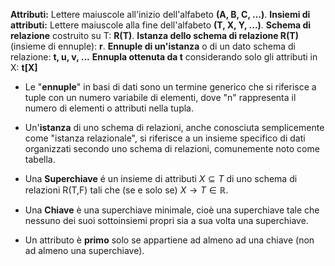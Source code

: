 
**Attributi:** Lettere maiuscole all'inizio dell'alfabeto **(A, B, C, ...)**.
**Insiemi di attributi:** Lettere maiuscole alla fine dell'alfabeto **(T, X, Y, ...)**.
**Schema di relazione** costruito su T: **R(T)**.
**Istanza dello schema di relazione R(T)** (insieme di ennuple): **r**.
**Ennuple di un'istanza** o di un dato schema di relazione: **t, u, v, ...**
**Ennupla ottenuta da t** considerando solo gli attributi in X: **t[X]**

- Le "**ennuple**" in basi di dati sono un termine generico che si riferisce a tuple con un numero variabile di elementi, dove "n" rappresenta il numero di elementi o attributi nella tupla.
- Un'**istanza** di uno schema di relazioni, anche conosciuta semplicemente come "istanza relazionale", si riferisce a un insieme specifico di dati organizzati secondo uno schema di relazioni, comunemente noto come tabella.

- Una **Superchiave** é un insieme di attributi $X\subseteq T$ di uno schema di relazioni R(T,F) tali che (se e solo se) $X \rightarrow T \in \mathbb{R}$.
- Una **Chiave** è una superchiave minimale, cioè una superchiave tale che nessuno dei suoi sottoinsiemi propri sia a sua volta una superchiave.
- Un attributo è **primo** solo se appartiene ad almeno ad una chiave (non ad almeno una superchiave).


